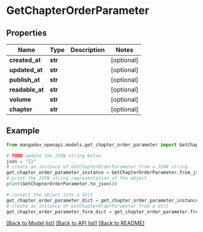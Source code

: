 # GetChapterOrderParameter


## Properties

Name | Type | Description | Notes
------------ | ------------- | ------------- | -------------
**created_at** | **str** |  | [optional] 
**updated_at** | **str** |  | [optional] 
**publish_at** | **str** |  | [optional] 
**readable_at** | **str** |  | [optional] 
**volume** | **str** |  | [optional] 
**chapter** | **str** |  | [optional] 

## Example

```python
from mangadex_openapi.models.get_chapter_order_parameter import GetChapterOrderParameter

# TODO update the JSON string below
json = "{}"
# create an instance of GetChapterOrderParameter from a JSON string
get_chapter_order_parameter_instance = GetChapterOrderParameter.from_json(json)
# print the JSON string representation of the object
print(GetChapterOrderParameter.to_json())

# convert the object into a dict
get_chapter_order_parameter_dict = get_chapter_order_parameter_instance.to_dict()
# create an instance of GetChapterOrderParameter from a dict
get_chapter_order_parameter_form_dict = get_chapter_order_parameter.from_dict(get_chapter_order_parameter_dict)
```
[[Back to Model list]](../README.md#documentation-for-models) [[Back to API list]](../README.md#documentation-for-api-endpoints) [[Back to README]](../README.md)


